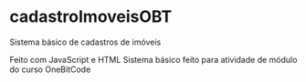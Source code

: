 # cadastroImoveisOBT
Sistema básico de cadastros de imóveis

Feito com JavaScript e HTML
Sistema básico feito para atividade de módulo do curso OneBitCode
